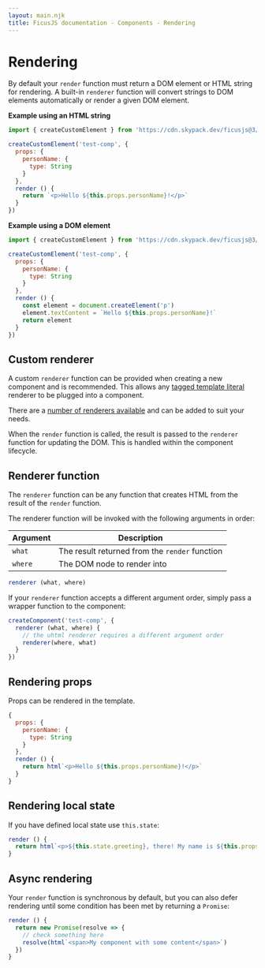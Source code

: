 ```yaml
---
layout: main.njk
title: FicusJS documentation - Components - Rendering
---
```

# Rendering

By default your `render` function must return a DOM element or HTML string for rendering. A built-in `renderer` function will convert strings to DOM elements automatically or render a given DOM element.

**Example using an HTML string**

```js
import { createCustomElement } from 'https://cdn.skypack.dev/ficusjs@3/custom-element'

createCustomElement('test-comp', {
  props: {
    personName: {
      type: String
    }
  },
  render () {
    return `<p>Hello ${this.props.personName}!</p>`
  }
})
```

**Example using a DOM element**

```js
import { createCustomElement } from 'https://cdn.skypack.dev/ficusjs@3/custom-element'

createCustomElement('test-comp', {
  props: {
    personName: {
      type: String
    }
  },
  render () {
    const element = document.createElement('p')
    element.textContent = `Hello ${this.props.personName}!`
    return element
  }
})
```

## Custom renderer

A custom `renderer` function can be provided when creating a new component and is recommended. This allows any [tagged template literal](https://developer.mozilla.org/en-US/docs/Web/JavaScript/Reference/Template_literals#Tagged_templates) renderer to be plugged into a component.

There are a [number of renderers available](/renderers/) and can be added to suit your needs.

When the `render` function is called, the result is passed to the `renderer` function for updating the DOM. This is handled within the component lifecycle.

## Renderer function

The `renderer` function can be any function that creates HTML from the result of the `render` function.

The renderer function will be invoked with the following arguments in order:

| Argument | Description |
| --- | --- |
| `what` | The result returned from the `render` function |
| `where` | The DOM node to render into |

```js
renderer (what, where)
```

If your `renderer` function accepts a different argument order, simply pass a wrapper function to the component:

```js
createComponent('test-comp', {
  renderer (what, where) {
    // the uhtml renderer requires a different argument order
    renderer(where, what)
  }
})
```

## Rendering props

Props can be rendered in the template.

```js
{
  props: {
    personName: {
      type: String
    }
  },
  render () {
    return html`<p>Hello ${this.props.personName}!</p>`
  }
}
```

## Rendering local state

If you have defined local state use `this.state`:

```js
render () {
  return html`<p>${this.state.greeting}, there! My name is ${this.props.personName}</p>`
}
```

## Async rendering

Your `render` function is synchronous by default, but you can also defer rendering until some condition has been met by returning a `Promise`:

```js
render () {
  return new Promise(resolve => {
    // check something here
    resolve(html`<span>My component with some content</span>`)
  })
}
```

